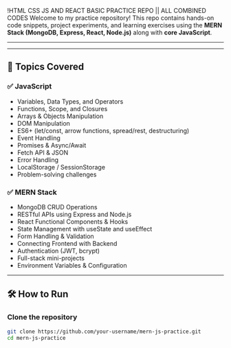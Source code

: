 !HTML CSS JS AND REACT BASIC PRACTICE REPO || ALL COMBINED CODES
Welcome to my practice repository! This repo contains hands-on code snippets, project experiments, and learning exercises using the **MERN Stack (MongoDB, Express, React, Node.js)** along with **core JavaScript**.

---

---

## 📌 Topics Covered

### ✅ JavaScript
- Variables, Data Types, and Operators
- Functions, Scope, and Closures
- Arrays & Objects Manipulation
- DOM Manipulation
- ES6+ (let/const, arrow functions, spread/rest, destructuring)
- Event Handling
- Promises & Async/Await
- Fetch API & JSON
- Error Handling
- LocalStorage / SessionStorage
- Problem-solving challenges

### ✅ MERN Stack
- MongoDB CRUD Operations
- RESTful APIs using Express and Node.js
- React Functional Components & Hooks
- State Management with useState and useEffect
- Form Handling & Validation
- Connecting Frontend with Backend
- Authentication (JWT, bcrypt)
- Full-stack mini-projects
- Environment Variables & Configuration

---

## 🛠️ How to Run

### Clone the repository

```bash
git clone https://github.com/your-username/mern-js-practice.git
cd mern-js-practice



